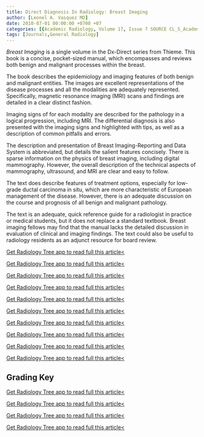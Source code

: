 ```yaml
---
title: Direct Diagnosis In Radiology: Breast Imaging
author: [Leonel A. Vasquez MD]
date: 2010-07-01 00:00:00 +0700 +07
categories: [{Academic Radiology, Volume 17, Issue 7 SOURCE CL_S_AcademicRadiologyVolume17Issue7 1}]
tags: [Journals,General Radiology]
---
```

_Breast Imaging_ is a single volume in the Dx-Direct series from Thieme. This book is a concise, pocket-sized manual, which encompasses and reviews both benign and malignant processes within the breast.

The book describes the epidemiology and imaging features of both benign and malignant entities. The images are excellent representations of the disease processes and all the modalities are adequately represented. Specifically, magnetic resonance imaging (MRI) scans and findings are detailed in a clear distinct fashion.

Imaging signs of for each modality are described for the pathology in a logical progression, including MRI. The differential diagnosis is also presented with the imaging signs and highlighted with tips, as well as a description of common pitfalls and errors.

The description and presentation of Breast Imaging-Reporting and Data System is abbreviated, but details the salient features concisely. There is sparse information on the physics of breast imaging, including digital mammography. However, the overall description of the technical aspects of mammography, ultrasound, and MRI are clear and easy to follow.

The text does describe features of treatment options, especially for low-grade ductal carcinoma in situ, which are more characteristic of European management of the disease. However, there is an adequate discussion on the course and prognosis of all benign and malignant pathology.

The text is an adequate, quick reference guide for a radiologist in practice or medical students, but it does not replace a standard textbook. Breast imaging fellows may find that the manual lacks the detailed discussion in evaluation of clinical and imaging findings. The text could also be useful to radiology residents as an adjunct resource for board review.

[Get Radiology Tree app to read full this article<](https://clinicalpub.com/app)

[Get Radiology Tree app to read full this article<](https://clinicalpub.com/app)

[Get Radiology Tree app to read full this article<](https://clinicalpub.com/app)

[Get Radiology Tree app to read full this article<](https://clinicalpub.com/app)

[Get Radiology Tree app to read full this article<](https://clinicalpub.com/app)

[Get Radiology Tree app to read full this article<](https://clinicalpub.com/app)

[Get Radiology Tree app to read full this article<](https://clinicalpub.com/app)

[Get Radiology Tree app to read full this article<](https://clinicalpub.com/app)

[Get Radiology Tree app to read full this article<](https://clinicalpub.com/app)

[Get Radiology Tree app to read full this article<](https://clinicalpub.com/app)

## Grading Key

[Get Radiology Tree app to read full this article<](https://clinicalpub.com/app)

[Get Radiology Tree app to read full this article<](https://clinicalpub.com/app)

[Get Radiology Tree app to read full this article<](https://clinicalpub.com/app)

[Get Radiology Tree app to read full this article<](https://clinicalpub.com/app)